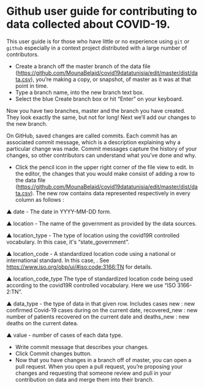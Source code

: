 # Github user guide for contributing to data collected about COVID-19.

This user guide is for those who have little or no experience using `git` or` github` especially in a context project distributed with a large number of contributors.

- Create a branch off the master branch of the data file (https://github.com/MounaBelaid/covid19datatunisia/edit/master/dist/data.csv),
you’re making a copy, or snapshot, of master as it was at that point in time.
- Type a branch name, into the new branch text box.
- Select the blue Create branch box or hit “Enter” on your keyboard.

Now you have two branches, master and the branch you have created. They look exactly the same, but not for long! Next we’ll add our changes to the new branch.

On GitHub, saved changes are called commits. Each commit has an associated commit message, which is a description explaining why a particular change was made. 
Commit messages capture the history of your changes, so other contributors can understand what you’ve done and why.

- Click the  pencil icon in the upper right corner of the file view to edit. In the editor, the changes that you would make consist of 
adding a row to the data file (https://github.com/MounaBelaid/covid19datatunisia/edit/master/dist/data.csv).
The new row contains data represented respectively in every column as follows :

▲ date - The date in YYYY-MM-DD form.

▲ location - The name of the government as provided by the data sources.

▲ location_type - The type of location using the covid19R controlled vocabulary. In this case, it's “state_government”.

▲ location_code - A standardized location code using a national or international standard. In this case, . See https://www.iso.org/obp/ui/#iso:code:3166:TN for details.

▲ location_code_type The type of standardized location code being used according to the covid19R controlled vocabulary. Here we use “ISO 3166-2:TN”.

▲ data_type - the type of data in that given row. Includes cases new : new confirmed Covid-19 cases during on the current date,
recovered_new : new number of patients recovered on the current date and deaths_new : new deaths on the current datea.

▲ value - number of cases of each data type.

- Write  commit message that describes your changes.
- Click Commit changes button.
- Now that you have changes in a branch off of master, you can open a pull request. When you open a pull request,
you’re proposing your changes and requesting that someone review and pull in your contribution on data and merge them into their branch.

